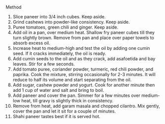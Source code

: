 Method
1. Slice paneer into 3/4 inch cubes. Keep aside.
2. Grind cashews into powder-like consistency. Keep aside.
3. Puree tomatoes, green chili and ginger. Keep aside.
4. Add oil in a pan, over medium heat. Shallow fry paneer cubes till they turn slightly brown.
Remove from pan and place over paper towels to absorb excess oil.
5. Increase heat to medium-high and test the oil by adding one cumin seed. If it cracks
immediately, the oil is ready.
6. Add cumin seeds to the oil and as they crack, add asafoetida and bay leaves. Stir for a
few seconds.
7. Add tomato puree, coriander powder, turmeric, red chili powder, and paprika. Cook the
mixture, stirring occasionally for 2-3 minutes. It will reduce to half its volume and start
separating from the oil.
8. Add sugar, cashew powder and yogurt. Cook for another minute then add 1 cup of water
and salt and bring to boil.
9. Add paneer and cover the pan. Simmer for a few minutes over medium-low heat, till gravy
is slightly thick in consistency.
10. Remove from heat, add garam masala and chopped cilantro. Mix gently, cover the pan
and let it sit for a couple of minutes.
11. Shahi paneer tastes best if it is served hot.